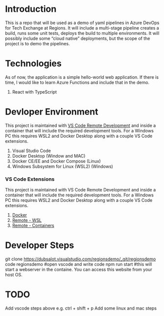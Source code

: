 # Introduction 
This is a repo that will be used as a demo of yaml pipelines in Azure DevOps for Tech Exchange at Regions. It will include a multi-stage pipeline creates a build, runs some unit tests, deploys the build to multiple environments. It will possibly include some “cloud native” deployments, but the scope of the project is to demo the pipelines. 

# Technologies 
As of now, the application is a simple hello-world web application. If there is time, I would like to learn Azure Functions and include that in the demo.
1.	React with TypeScript

# Devloper Environment
This project is maintained with [VS Code Remote Development](https://code.visualstudio.com/docs/remote/remote-overview) and inside a container that will include the required development tools. For a Windows PC this requires WSL2 and Docker Desktop along with a couple VS Code extensions.

1.	Visual Studio Code
1.	Docker Desktop (Window and MAC)
1.  Docker CE/EE and Docker Compose (Linux)
1.	Windows Subsystem for Linux  (WSL2)   (Windows)

### VS Code Extensions
This project is maintained with VS Code Remote Development and inside a container that will include the required development tools. For a Windows PC this requires WSL2 and Docker Desktop along with a couple VS Code extensions.
1. [Docker](https://marketplace.visualstudio.com/items?itemName=ms-azuretools.vscode-docker)
1. [Remote - WSL](https://marketplace.visualstudio.com/items?itemName=ms-vscode-remote.remote-wsl)
1. [Remote - Containers](https://marketplace.visualstudio.com/items?itemName=ms-vscode-remote.rem`ote-containers)


# Developer Steps
git clone https://dubsalot.visualstudio.com/regionsdemo/_git/regionsdemo
code regionsdemo  #open vscode and write code
npm run start     #this will start a webserver in the containe. You can access this website from your host OS.


# TODO 
Add vscode steps above e.g. ctrl + shift + p
Add some linux and mac steps